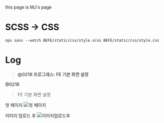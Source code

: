this page is MJ's page

# SCSS -> CSS
```
npx sass --watch BEFE/static/css/style.scss BEFE/static/css/style.css
```
# Log
> **@0218 프로그래스: FE 기본 화면 설정**

@0218
> FE 기본 화면 설정

첫 페이지
![첫 페이지](https://github.com/iNESlab/SpeechToTextWeb/assets/101111603/350d141d-7f28-4dac-bcc1-89e7505647af)

이미지 업로드 후
![이미지업로드후](https://github.com/iNESlab/SpeechToTextWeb/assets/101111603/4632a159-68b2-4799-beab-fa4e9e306de4)
